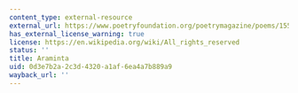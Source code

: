 ```yaml
---
content_type: external-resource
external_url: https://www.poetryfoundation.org/poetrymagazine/poems/155799/araminta
has_external_license_warning: true
license: https://en.wikipedia.org/wiki/All_rights_reserved
status: ''
title: Araminta
uid: 0d3e7b2a-2c3d-4320-a1af-6ea4a7b889a9
wayback_url: ''
---
```

